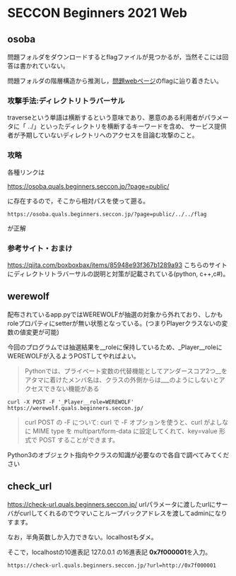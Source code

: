 # SECCON Beginners 2021 Web

## osoba

問題フォルダをダウンロードするとflagファイルが見つかるが，当然そこには回答は書かれていない。

問題フォルダの階層構造から推測し，[問題webページ](https://osoba.quals.beginners.seccon.jp)のflagに辿り着きたい。

### 攻撃手法:ディレクトリトラバーサル

traverseという単語は横断するという意味であり、悪意のある利用者がパラメータに「 ../」といったディレクトリを横断するキーワードを含め、
サービス提供者が予期していないディレクトリへのアクセスを目論む攻撃のこと。

### 攻略
各種リンクは

https://osoba.quals.beginners.seccon.jp/?page=public/

に存在するので，そこから相対パスを使って遡る。

```
https://osoba.quals.beginners.seccon.jp/?page=public/../../flag
```

が正解

### 参考サイト・おまけ
https://qiita.com/boxboxbax/items/85948e93f367b1289a93
こちらのサイトにディレクトリトラバーサルの説明と対策が記載されている(python, c++,c#)。

## werewolf


配布されているapp.pyではWEREWOLFが抽選の対象から外れており、しかもroleプロパティにsetterが無い状態となっている。(つまりPlayerクラスないの変数の値変更が可能)

今回のプログラムでは抽選結果を__roleに保持しているため、_Player__roleにWEREWOLFが入るようPOSTしてやればよい。

> Pythonでは、プライベート変数の代替機能としてアンダースコア2つ__をアタマに着けたメンバ名は、クラスの外側からは_<CLASSNAME>__<MEMBERNAME>のようにしないとアクセスできない機能がある

```
curl -X POST -F '_Player__role=WEREWOLF' https://werewolf.quals.beginners.seccon.jp/
```

> curl POST の -F について: curl で -F オプションを使うと、curl がよしなに MIME type を multipart/form-data に設定してくれて、key=value 形式で POST することができます。

Python3のオブジェクト指向やクラスの知識が必要なので各自で調べてみてください

## check_url

https://check-url.quals.beginners.seccon.jp/
urlパラメータに渡したurlにサーバがcurlしてくれるのでウマいことループバックアドレスを渡してadminになりすます。

なお，半角英数しか入力できない。localhostもダメ。

そこで，localhostの10進表記 127.0.0.1 の16進表記 **0x7f000001**を入力。

```
https://check-url.quals.beginners.seccon.jp/?url=http://0x7f000001
```